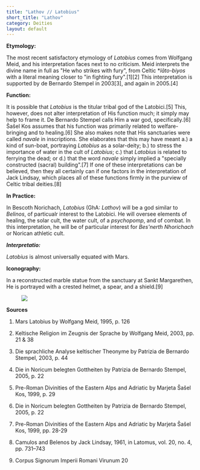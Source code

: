 ```yaml
---
title: "Lathov // Latobius"
short_title: "Lathov"
category: Deities
layout: default
---
```


**Etymology:**

The most recent satisfactory etymology of *Latobius* comes from Wolfgang Meid, and his interpretation faces next to no criticism. Meid interprets the divine name in full as "He who strikes with fury", from Celtic \**lāto-biyos* with a literal meaning closer to "in fighting fury".\[1]\[2] This interpretation is supported by de Bernardo Stempel in 2003\[3], and again in 2005.\[4]

**Function:**

It is possible that *Latobius* is the titular tribal god of the Latobici.\[5] This, however, does not alter interpretation of His function much; it simply may help to frame it. De Bernardo Stempel calls Him a war god, specifically.\[6] Šašel Kos assumes that his function was primarily related to welfare-bringing and to healing.\[6] She also makes note that His sanctuaries were called *navale* in inscriptions. She elaborates that this may have meant a.) a kind of sun-boat, portraying *Latobius* as a solar-deity; b.) to stress the importance of water in the cult of *Latobius*; c.) that *Latobius* is related to ferrying the dead; or d.) that the word *navale* simply implied a "specially constructed (sacral) building".\[7] If one of these interpretations can be believed, then they all certainly can if one factors in the interpretation of Jack Lindsay, which places all of these functions firmly in the purview of Celtic tribal deities.\[8]

**In Practice:**

In Bescoth Norichach, *Latobius* (GhA: *Lathov*) will be a god similar to *Belinos*, of particualr interest to the Latobici. He will oversee elements of healing, the solar cult, the water cult, of a *psychopomp*, and of combat. In this interpretation, he will be of particular interest for *Bes'nerth Nhorichach* or Norican athletic cult. 

**_Interpretatio:_**

*Latobius* is almost universally equated with Mars.

**Iconography:**

In a reconstructed marble statue from the sanctuary at Sankt Margarethen, He is portrayed with a crested helmet, a spear, and a shield.\[9]

<figure class="deity-image"><img src="{{ '/assets/img/latobius.png' | relative_url }}"></figure>

**Sources** 

1. Mars Latobius by Wolfgang Meid, 1995, p. 126

2. Keltische Religion im Zeugnis der Sprache by Wolfgang Meid, 2003, pp. 21 & 38

3. Die sprachliche Analyse keltischer Theonyme  by Patrizia de Bernardo Stempel, 2003, p. 44

4. Die in Noricum belegten Gottheiten by Patrizia de Bernardo Stempel, 2005, p. 22

5. Pre-Roman Divinities of the Eastern Alps and Adriatic by Marjeta Šašel Kos, 1999, p. 29

6. Die in Noricum belegten Gottheiten by Patrizia de Bernardo Stempel, 2005, p. 22

7. Pre-Roman Divinities of the Eastern Alps and Adriatic by Marjeta Šašel Kos, 1999, pp. 28-29

8. Camulos and Belenos by Jack Lindsay, 1961, in Latomus, vol. 20, no. 4, pp. 731–743

9. Corpus Signorum Imperii Romani Virunum 20
